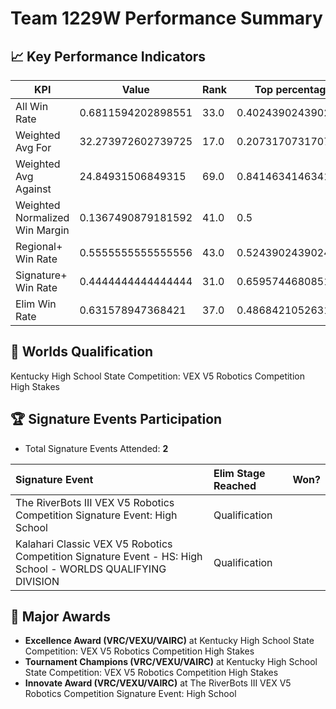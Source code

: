# Team 1229W Performance Summary

## 📈 Key Performance Indicators
| KPI | Value | Rank | Top percentage |
| --- | ----- | ---- | ----- |
| All Win Rate | 0.6811594202898551 | 33.0 | 0.4024390243902439 |
| Weighted Avg For | 32.273972602739725 | 17.0 | 0.2073170731707317 |
| Weighted Avg Against | 24.84931506849315 | 69.0 | 0.8414634146341463 |
| Weighted Normalized Win Margin | 0.1367490879181592 | 41.0 | 0.5 |
| Regional+ Win Rate | 0.5555555555555556 | 43.0 | 0.524390243902439 |
| Signature+ Win Rate | 0.4444444444444444 | 31.0 | 0.6595744680851063 |
| Elim Win Rate | 0.631578947368421 | 37.0 | 0.4868421052631579 |


## 🎯 Worlds Qualification
Kentucky High School State Competition: VEX V5 Robotics Competition High Stakes

## 🏆 Signature Events Participation
- Total Signature Events Attended: **2**

| Signature Event | Elim Stage Reached | Won? |
|:----------------|:-------------------|:----|
| The RiverBots III VEX V5 Robotics Competition Signature Event: High School | Qualification |  |
| Kalahari Classic VEX V5 Robotics Competition Signature Event - HS: High School - WORLDS QUALIFYING DIVISION | Qualification |  |


## 🥇 Major Awards
- **Excellence Award (VRC/VEXU/VAIRC)** at Kentucky High School State Competition: VEX V5 Robotics Competition High Stakes
- **Tournament Champions (VRC/VEXU/VAIRC)** at Kentucky High School State Competition: VEX V5 Robotics Competition High Stakes
- **Innovate Award (VRC/VEXU/VAIRC)** at The RiverBots III VEX V5 Robotics Competition Signature Event: High School

